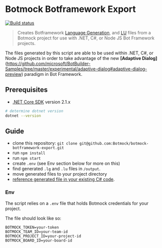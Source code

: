# Botmock Botframework Export

[![Build status](https://ci.appveyor.com/api/projects/status/tgof5738pfqppis7?svg=true)](https://ci.appveyor.com/project/nonnontrivial/botmock-botframework-export)

> Creates Botframework [Language Generation](https://github.com/Microsoft/BotBuilder-Samples/tree/master/experimental/language-generation#language-generation-preview), and [LU](https://github.com/Microsoft/botbuilder-tools/blob/master/packages/Ludown/docs/lu-file-format.md) files from a Botmock project for use with .NET, C#, or Node JS Bot Framework projects.

The files generated by this script are able to be used within .NET, C#, or Node JS projects in order to take advantage of the new **[Adaptive Dialog]**(https://github.com/microsoft/BotBuilder-Samples/tree/master/experimental/adaptive-dialog#adaptive-dialog-preview) paradigm in Bot Framework.

## Prerequisites

- [.NET Core SDK](https://dotnet.microsoft.com/download) version 2.1.x

```bash
# determine dotnet version
dotnet --version
```

## Guide

- clone this repository: `git clone git@github.com:Botmock/botmock-botframework-export.git`
- run `npm install`
- run `npm start`
- create `.env` (see Env section below for more on this)
- find generated `.lg` and `.lu` files in `/output`.
- move generated files to your project directory
- [reference generated file in your existing C# code](https://github.com/microsoft/BotBuilder-Samples/blob/master/experimental/adaptive-dialog/docs/language-generation.md).

### Env

The script relies on a `.env` file that holds Botmock credentials for your project.

The file should look like so:

```shell
BOTMOCK_TOKEN=your-token
BOTMOCK_TEAM_ID=your-team-id
BOTMOCK_PROJECT_ID=your-project-id
BOTMOCK_BOARD_ID=your-board-id

```
